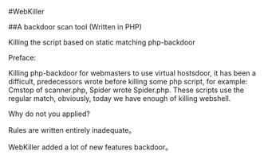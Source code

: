 #WebKiller

##A backdoor scan tool (Written in PHP)

Killing the script based on static matching php-backdoor

Preface:

Killing php-backdoor for webmasters to use virtual hostsdoor, it has been a difficult, predecessors wrote before killing some php script, for example: Cmstop of scanner.php, Spider wrote Spider.php. These scripts use the regular match, obviously, today we have enough of killing webshell.

Why do not you applied?

Rules are written entirely inadequate。

WebKiller added a lot of new features backdoor。
